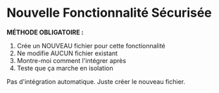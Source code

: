 # Nouvelle Fonctionnalité Sécurisée

**MÉTHODE OBLIGATOIRE :**

1. Crée un NOUVEAU fichier pour cette fonctionnalité
2. Ne modifie AUCUN fichier existant
3. Montre-moi comment l'intégrer après
4. Teste que ça marche en isolation

Pas d'intégration automatique. Juste créer le nouveau fichier.
